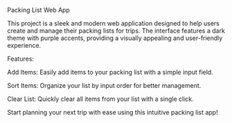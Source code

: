 Packing List Web App

This project is a sleek and modern web application designed to help users create and manage their packing lists for trips.
The interface features a dark theme with purple accents, providing a visually appealing and user-friendly experience.

Features:

Add Items: Easily add items to your packing list with a simple input field.

Sort Items: Organize your list by input order for better management.

Clear List: Quickly clear all items from your list with a single click.

Start planning your next trip with ease using this intuitive packing list app!
